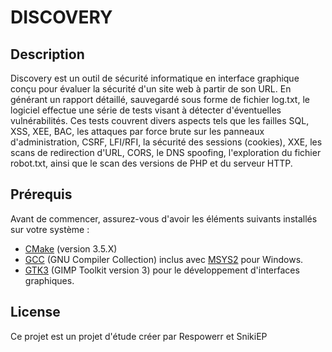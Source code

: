 # DISCOVERY

## Description
Discovery est un outil de sécurité informatique en interface graphique conçu pour évaluer la 
sécurité d'un site web à partir de son URL. En générant un rapport détaillé, sauvegardé sous forme de 
fichier log.txt, le logiciel effectue une série de tests visant à détecter d'éventuelles vulnérabilités. Ces 
tests couvrent divers aspects tels que les failles SQL, XSS, XEE, BAC, les attaques par force brute sur les 
panneaux d'administration, CSRF, LFI/RFI, la sécurité des sessions (cookies), XXE, les scans de 
redirection d'URL, CORS, le DNS spoofing, l'exploration du fichier robot.txt, ainsi que le scan des 
versions de PHP et du serveur HTTP.

## Prérequis
Avant de commencer, assurez-vous d'avoir les éléments suivants installés sur votre système :
- [CMake](https://cmake.org/) (version 3.5.X)
- [GCC](https://gcc.gnu.org/) (GNU Compiler Collection) inclus avec [MSYS2](https://www.msys2.org/) pour Windows.
- [GTK3](https://www.gtk.org/) (GIMP Toolkit version 3) pour le développement d'interfaces graphiques.


## License
Ce projet est un projet d'étude créer par Respowerr et SnikiEP